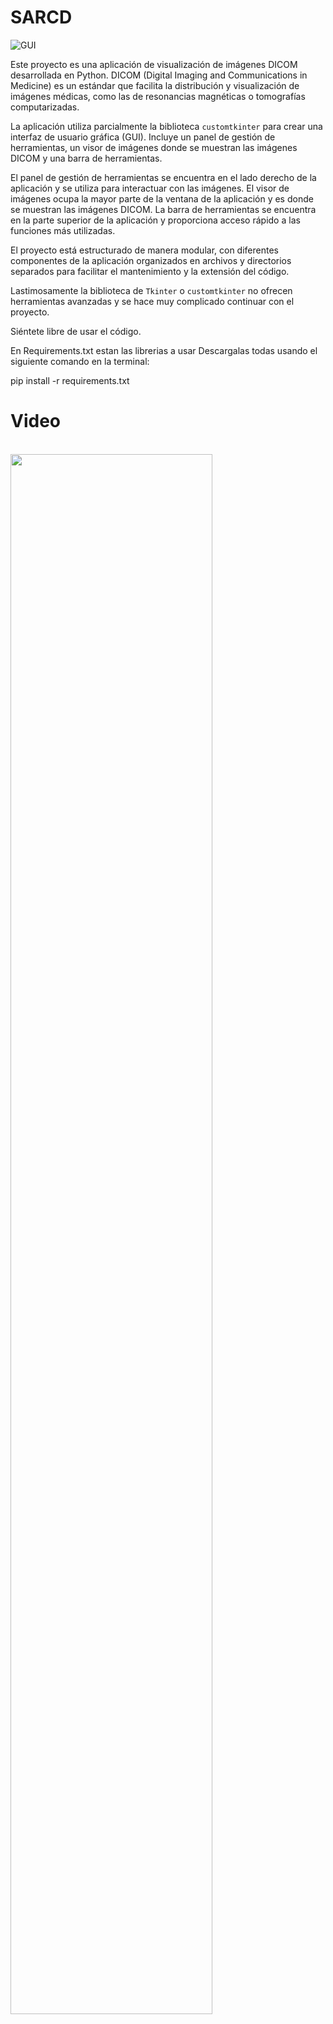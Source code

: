 # SARCD

<img alt="GUI" src="https://github.com/DGwerds/SARCD/assets/66983078/29e4cb36-5533-42b6-959c-7c4c4317ac26">

Este proyecto es una aplicación de visualización de imágenes DICOM desarrollada en Python. DICOM (Digital Imaging and Communications in Medicine) es un estándar que facilita la distribución y visualización de imágenes médicas, como las de resonancias magnéticas o tomografías computarizadas.

La aplicación utiliza parcialmente la biblioteca `customtkinter` para crear una interfaz de usuario gráfica (GUI). Incluye un panel de gestión de herramientas, un visor de imágenes donde se muestran las imágenes DICOM y una barra de herramientas.

El panel de gestión de herramientas se encuentra en el lado derecho de la aplicación y se utiliza para interactuar con las imágenes. El visor de imágenes ocupa la mayor parte de la ventana de la aplicación y es donde se muestran las imágenes DICOM. La barra de herramientas se encuentra en la parte superior de la aplicación y proporciona acceso rápido a las funciones más utilizadas.

El proyecto está estructurado de manera modular, con diferentes componentes de la aplicación organizados en archivos y directorios separados para facilitar el mantenimiento y la extensión del código.

Lastimosamente la biblioteca de `Tkinter` o `customtkinter` no ofrecen herramientas avanzadas y se hace muy complicado continuar con el proyecto.

Siéntete libre de usar el código.

En Requirements.txt estan las librerias a usar
Descargalas todas usando el siguiente comando en la terminal:

pip install -r requirements.txt 


# Video
<br> [<img src="https://img.youtube.com/vi/N8NJRJMd5vI/0.jpg" width=80% height=80%>](https://youtu.be/N8NJRJMd5vI)
